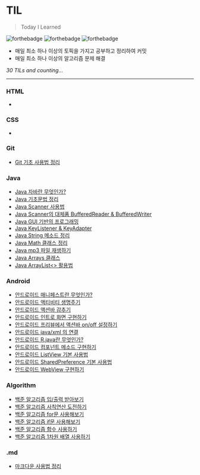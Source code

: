 # TIL
> Today I Learned

![forthebadge](https://forthebadge.com/images/badges/built-with-love.svg) ![forthebadge](https://forthebadge.com/images/badges/made-with-java.svg) ![forthebadge](https://forthebadge.com/images/badges/uses-git.svg)

- 매일 최소 하나 이상의 토픽을 가지고 공부하고 정리하여 커밋
- 매일 최소 하나 이상의 알고리즘 문제 해결

*30 TILs and counting...*

<hr>

### HTML
 -

### CSS
 -

### Git
 - [Git 기초 사용법 정리](Git/how_to_use_git.md)

### Java
 - [Java 자바란 무엇인가?](Java/about_java.md)
 - [Java 기초문법 정리](Java/grammar.md)
 - [Java Scanner 사용법](Java/scanner.md)
 - [Java Scanner의 대체품 BufferedReader & BufferedWriter](Java/bufferedreader_bufferedwriter.md)
 - [Java GUI 기반의 프로그래밍](Java/gui.md)
 - [Java KeyListener & KeyAdapter](Java/key.md)
 - [Java String 메소드 정리](Java/string.md)
 - [Java Math 클래스 정리](Java/math.md)
 - [Java mp3 파일 재생하기](Java/music.md)
 - [Java Arrays 클래스](Java/Arrays.md)
 - [Java ArrayList<> 활용법](Java/arraylist.md)

### Android
 - [안드로이드 매니페스트란 무엇인가?](Android/manifests.md)
 - [안드로이드 액티비티 생명주기](Android/Activity_Life_Cycle.md)
 - [안드로이드 액션바 감추기](Android/hide-action-bar.md)
 - [안드로이드 인트로 화면 구현하기](Android/intro.md)
 - [안드로이드 프리뷰에서 액션바 on/off 설정하기](Android/preview.md)
 - [안드로이드 java/xml 의 연결](Android/connect_java_xml.md)
 - [안드로이드 R.java란 무엇인가?](Android/R_java.md)
 - [안드로이드 컴포넌트 메소드 구현하기](Android/use_components.md)
 - [안드로이드 ListView 기본 사용법](Android/listview.md)
 - [안드로이드 SharedPreference 기본 사용법](Android/sharedpreferences.md)
 - [안드로이드 WebView 구현하기](Android/webview.md)

### Algorithm
 - [백준 알고리즘 입/출력 받아보기](Algorithm/input_output.md)
 - [백준 알고리즘 사칙연산 도전하기](Algorithm/Arithmetic_operation.md)
 - [백준 알고리즘 for문 사용해보기](Algorithm/for_loop.md)
 - [백준 알고리즘 if문 사용해보기](Algorithm/if.md)
 - [백준 알고리즘 함수 사용하기](Algorithm/function.md)
 - [백준 알고리즘 1차원 배열 사용하기](Algorithm/array.md)

### .md
 - [마크다운 사용법 정리](markdown/how_to_use_markdown.md)
